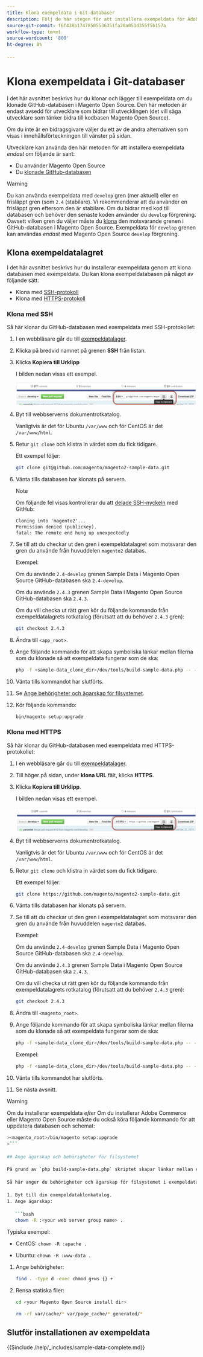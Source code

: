 ```yaml
---
title: Klona exempeldata i Git-databaser
description: Följ de här stegen för att installera exempeldata för Adobe Commerce och Magento Open Source genom att klona Git-databaser.
source-git-commit: f6f438b17478505536351fa20a051d355f5b157a
workflow-type: tm+mt
source-wordcount: '800'
ht-degree: 0%

---
```



# Klona exempeldata i Git-databaser

I det här avsnittet beskrivs hur du klonar och lägger till exempeldata om du klonade GitHub-databasen i Magento Open Source. Den här metoden är endast avsedd för utvecklare som bidrar till utvecklingen (det vill säga utvecklare som tänker bidra till kodbasen Magento Open Source).

Om du inte är en bidragsgivare väljer du ett av de andra alternativen som visas i innehållsförteckningen till vänster på sidan.

Utvecklare kan använda den här metoden för att installera exempeldata *endast* om följande är sant:

* Du använder Magento Open Source
* Du [klonade GitHub-databasen](https://developer.adobe.com/commerce/contributor/guides/install/clone-repository/)

>[!WARNING]
>
>Du kan använda exempeldata med `develop` gren (mer aktuell) eller en frisläppt gren (som `2.4` (stabilare). Vi rekommenderar att du använder en frisläppt gren eftersom den är stabilare. Om du bidrar med kod till databasen och behöver den senaste koden använder du `develop` förgrening. Oavsett vilken gren du väljer måste du [klona](https://developer.adobe.com/commerce/contributor/guides/install/clone-repository/) den motsvarande grenen i GitHub-databasen i Magento Open Source. Exempeldata för `develop` grenen kan användas *endast* med Magento Open Source `develop` förgrening.

## Klona exempeldatalagret

I det här avsnittet beskrivs hur du installerar exempeldata genom att klona databasen med exempeldata. Du kan klona exempeldatabasen på något av följande sätt:

* Klona med [SSH-protokoll](#clone-with-ssh)
* Klona med [HTTPS-protokoll](#clone-with-https)

### Klona med SSH

Så här klonar du GitHub-databasen med exempeldata med SSH-protokollet:

1. I en webbläsare går du till [exempeldatalager](https://github.com/magento/magento2-sample-data).
1. Klicka på bredvid namnet på grenen **SSH** från listan.
1. Klicka **Kopiera till Urklipp**

   I bilden nedan visas ett exempel.

   ![Klona GitHub-databasen med SSH](../../assets/installation/install_mage2_clone-ssh.png)

1. Byt till webbserverns dokumentrotkatalog.

   Vanligtvis är det för Ubuntu `/var/www` och för CentOS är det `/var/www/html`.

1. Retur `git clone` och klistra in värdet som du fick tidigare.

   Ett exempel följer:

   ```bash
   git clone git@github.com:magento/magento2-sample-data.git
   ```

1. Vänta tills databasen har klonats på servern.

   >[!NOTE]
   >
   >Om följande fel visas kontrollerar du att [delade SSH-nyckeln](https://docs.github.com/articles/generating-ssh-keys/) med GitHub:<br>

   ```terminal
   Cloning into 'magento2'...
   Permission denied (publickey).
   fatal: The remote end hung up unexpectedly
   ```

1. Se till att du checkar ut den gren i exempeldatalagret som motsvarar den gren du använde från huvuddelen `magento2` databas.

   Exempel:

   Om du använde `2.4-develop` grenen Sample Data i Magento Open Source GitHub-databasen ska `2.4-develop`.

   Om du använde `2.4.3` grenen Sample Data i Magento Open Source GitHub-databasen ska `2.4.3`.

   Om du vill checka ut rätt gren kör du följande kommando från exempeldatalagrets rotkatalog (förutsatt att du behöver `2.4.3` gren):

   ```bash
   git checkout 2.4.3
   ```

1. Ändra till `<app_root>`.
1. Ange följande kommando för att skapa symboliska länkar mellan filerna som du klonade så att exempeldata fungerar som de ska:

   ```bash
   php -f <sample-data_clone_dir>/dev/tools/build-sample-data.php -- --ce-source="<path_to_your_magento_instance>"
   ```

1. Vänta tills kommandot har slutförts.

1. Se [Ange behörigheter och ägarskap för filsystemet](#set-file-system-ownership-and-permissions).

1. Kör följande kommando:

   ```bash
   bin/magento setup:upgrade
   ```

### Klona med HTTPS

Så här klonar du GitHub-databasen med exempeldata med HTTPS-protokollet:

1. I en webbläsare går du till [exempeldatalager](https://github.com/magento/magento2-sample-data).
1. Till höger på sidan, under **klona URL** fält, klicka **HTTPS**.
1. Klicka **Kopiera till Urklipp**.

   I bilden nedan visas ett exempel.

   ![Klona GitHub-databasen med HTTPS](../../assets/installation/install_mage2_clone-https.png)

1. Byt till webbserverns dokumentrotkatalog.

   Vanligtvis är det för Ubuntu `/var/www` och för CentOS är det `/var/www/html`.

1. Retur `git clone` och klistra in värdet som du fick tidigare.

   Ett exempel följer:

   ```bash
   git clone https://github.com/magento/magento2-sample-data.git
   ```

1. Vänta tills databasen har klonats på servern.
1. Se till att du checkar ut den gren i exempeldatalagret som motsvarar den gren du använde från huvuddelen `magento2` databas.

   Exempel:

   Om du använde `2.4-develop` grenen Sample Data i Magento Open Source GitHub-databasen ska `2.4-develop`.

   Om du använde `2.4.3` grenen Sample Data i Magento Open Source GitHub-databasen ska `2.4.3`.

   Om du vill checka ut rätt gren kör du följande kommando från exempeldatalagrets rotkatalog (förutsatt att du behöver `2.4.3` gren):

   ```bash
   git checkout 2.4.3
   ```

1. Ändra till `<magento_root>`.
1. Ange följande kommando för att skapa symboliska länkar mellan filerna som du klonade så att exempeldata fungerar som de ska:

   ```bash
   php -f <sample-data_clone_dir>/dev/tools/build-sample-data.php -- --ce-source="<path_to_your_magento_instance>"
   ```

   Exempel:

   ```bash
   php -f <sample-data_clone_dir>/dev/tools/build-sample-data.php -- --ce-source="/var/www/magento2"
   ```

1. Vänta tills kommandot har slutförts.
1. Se nästa avsnitt.

>[!WARNING]
>
>Om du installerar exempeldata *efter* Om du installerar Adobe Commerce eller Magento Open Source måste du också köra följande kommando för att uppdatera databasen och schemat:
>
>
```bash
><magento_root>/bin/magento setup:upgrade
>```

## Ange ägarskap och behörigheter för filsystemet

På grund av `php build-sample-data.php` skriptet skapar länkar mellan exempeldatalagret och din Magento Open Source-databas. Du måste ange filsystembehörigheter och ägarskap i exempeldatalagret. Om du inte gör det blir det fel att öppna butiken.

Så här anger du behörigheter och ägarskap för filsystemet i exempeldatalagret:

1. Byt till din exempeldataklonkatalog.
1. Ange ägarskap:

   ```bash
   chown -R :<your web server group name> .
   ```

   Typiska exempel:

   * CentOS: `chown -R :apache .`

   * Ubuntu: `chown -R :www-data .`

1. Ange behörigheter:

   ```bash
   find . -type d -exec chmod g+ws {} +
   ```

1. Rensa statiska filer:

   ```bash
   cd <your Magento Open Source install dir>
   ```

   ```bash
   rm -rf var/cache/* var/page_cache/* generated/*
   ```

## Slutför installationen av exempeldata

{{$include /help/_includes/sample-data-complete.md}}
